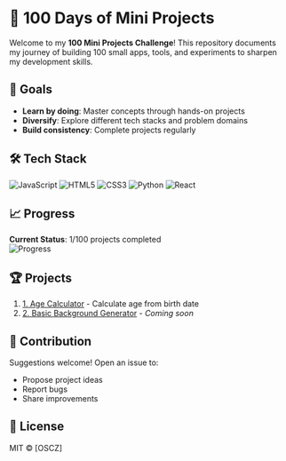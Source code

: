 # 🚀 100 Days of Mini Projects

Welcome to my **100 Mini Projects Challenge**! This repository documents my journey of building 100 small apps, tools, and experiments to sharpen my development skills.

## 📌 Goals
- **Learn by doing**: Master concepts through hands-on projects
- **Diversify**: Explore different tech stacks and problem domains
- **Build consistency**: Complete projects regularly



## 🛠️ Tech Stack
![JavaScript](https://img.shields.io/badge/-JavaScript-F7DF1E?logo=javascript&logoColor=black)
![HTML5](https://img.shields.io/badge/-HTML5-E34F26?logo=html5&logoColor=white)
![CSS3](https://img.shields.io/badge/-CSS3-1572B6?logo=css3&logoColor=white)
![Python](https://img.shields.io/badge/-Python-3776AB?logo=python&logoColor=white)
![React](https://img.shields.io/badge/-React-61DAFB?logo=react&logoColor=black)

## 📈 Progress
**Current Status**: 1/100 projects completed  
![Progress](https://progress-bar.dev/1/?title=Progress)

## 🏆 Projects
1. [1. Age Calculator](https://github.com/OscarZarcoG/100-mini_projects/tree/main/1-Age_calculator) - Calculate age from birth date
2. [2. Basic Background Generator](#) - *Coming soon*

## 🤝 Contribution
Suggestions welcome! Open an issue to:
- Propose project ideas
- Report bugs
- Share improvements

## 📜 License
MIT © [OSCZ]